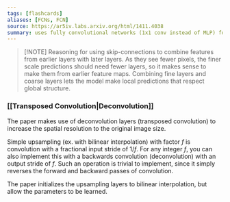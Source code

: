 ```yaml
---
tags: [flashcards]
aliases: [FCNs, FCN]
source: https://ar5iv.labs.arxiv.org/html/1411.4038
summary: uses fully convolutional networks (1x1 conv instead of MLP) for semantic segmentation
---
```


> [!NOTE] Reasoning for using skip-connections to combine features from earlier layers with later layers.
> As they see fewer pixels, the finer scale predictions should need fewer layers, so it makes sense to make them from earlier feature maps. Combining fine layers and coarse layers lets the model make local predictions that respect global structure.

### [[Transposed Convolution|Deconvolution]]
The paper makes use of deconvolution layers (transposed convolution) to increase the spatial resolution to the original image size.

Simple upsampling (ex. with bilinear interpolation) with factor $f$ is convolution with a fractional input stride of $1/f$. For any integer $f$, you can also implement this with a backwards convolution (deconvolution) with an output stride of $f$. Such an operation is trivial to implement, since it simply reverses the forward and backward passes of convolution. 

The paper initializes the upsampling layers to bilinear interpolation, but allow the parameters to be learned.
